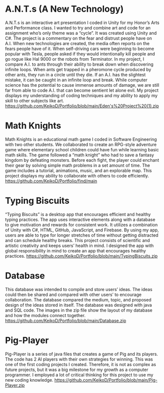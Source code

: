 # A.N.T.s (A New Technology)
A.N.T.s is an interactive art presentation I coded in Unity for my Honor’s Arts and Performance class. I wanted to try and combine art and code for an assignment who’s only theme was a “cycle”. It was created using Unity and C#. The project is a commentary on the fear and distrust people have on A.I. When new technologies are created, the media often reports on the fears people have of it. When self-driving cars were beginning to become popular with Tesla, people asked if they would intentionally kill people and go rogue like Hal 9000 or the robots from Terminator. In my project, I compare A.I. to ants through their ability to break down when discovering infinite loops. When ants get trapped in a pheromone cycle produced by other ants, they run in a circle until they die. If an A.I. has the slightest mistake, it can be caught in an infinite loop and break. While computer science has the potential to cause immense amounts of damage, we are still far from able to code A.I. that can become sentient let alone evil. My project displays my understanding of coding techniques and my ability to apply my skill to other subjects like art.
https://github.com/KeikoD/Portfolio/blob/main/Eden's%20Project%20(1).zip

# Math Knights
Math Knights is an educational math game I coded in Software Engineering with two other students. We collaborated to create an RPG-style adventure game where elementary school children could have fun while learning basic math skills. The game followed a “math knight” who had to save a fantasy kingdom by defeating monsters. Before each fight, the player could enchant their gear by solving simple math problems in a set amount of time. The game includes a tutorial, animations, music, and an explorable map. This project displays my ability to collaborate with others to code efficiently.
https://github.com/KeikoD/Portfolio/find/main

# Typing Biscuits
“Typing Biscuits” is a desktop app that encourages efficient and healthy typing practices. The app uses interactive elements along with a database to give motivation and rewards for consistent work. It utilizes a combination of Unity with C#, HTML, GitHub, JavaScript, and Firebase. By using my app, users are able to type for longer stretches of time without getting distracted and can schedule healthy breaks. This project consists of scientific and artistic creativity and keeps users’ health in mind. I designed the app with global responsibility in mind to create an app that encourages healthy practices.
https://github.com/KeikoD/Portfolio/blob/main/TypingBiscuits.zip

# Database
This database was intended to compile and store users’ ideas. The ideas could then be shared and compared with other users’ to encourage collaboration. The database compared the medium, topic, and proposed design of the ideas stored in itself. The database was designed with java and SQL code. The images in the zip file show the layout of my database and how the modules connect together. 
https://github.com/KeikoD/Portfolio/blob/main/Database.zip

# Pig-Player
Pig-Player is a series of java files that creates a game of Pig and its players. The code has 2 AI players with their own strategies for winning. This was one of the  first coding projects I created. Therefore, it is not as complex as future projects, but it was a big milestone for my growth as a computer programmer. I employed a lot of critical thinking for this project to use my new coding knowledge. 
https://github.com/KeikoD/Portfolio/blob/main/Pig-Player.zip
